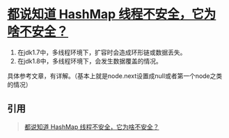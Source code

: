 # [都说知道 HashMap 线程不安全，它为啥不安全？](https://mp.weixin.qq.com/s/K-BvEsMN1qTRhmvK5KJ3qQ)

1. 在jdk1.7中，多线程环境下，扩容时会造成环形链或数据丢失。
2. 在jdk1.8中，多线程环境下，会发生数据覆盖的情况。

具体参考文章，有详解。（基本上就是node.next设置成null或者第一个node之类的情况）

## 引用
>[都说知道 HashMap 线程不安全，它为啥不安全？](https://mp.weixin.qq.com/s/K-BvEsMN1qTRhmvK5KJ3qQ)